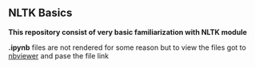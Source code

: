 ## NLTK Basics
**This repository consist of very basic familiarization with NLTK module**

**.ipynb** files are not rendered for some reason but to view the files got to [nbviewer](https://nbviewer.jupyter.org/) and pase the file link
